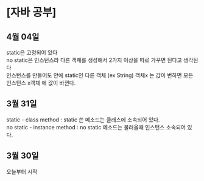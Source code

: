 # [자바 공부]
## 4월 04일
static은 고정되어 있다<br>
no static은 인스턴스라 다른 객체를 생성해서 2가지 이상을 따로 가꾸면 된다고 생각된다
<br>
인스턴스를 만들어도 안에 static인 다른 객체 (ex String) 객체x 는 값이 변하면 모든 인스턴스 x객체 에 값이 바뀐다.

## 3월 31일

static - class method : static 쓴 메소드는 클래스에 소속되어 있다.<br>
no static - instance method : no static 메소드는 불러올때 인스턴스 소속되어 있다.

## 3월 30일
오늘부터 시작